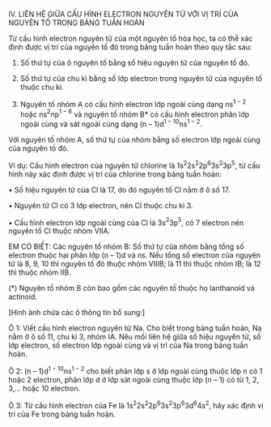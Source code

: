 IV. LIÊN HỆ GIỮA CẤU HÌNH ELECTRON NGUYÊN TỬ VỚI VỊ TRÍ CỦA NGUYÊN TỐ TRONG BẢNG TUẦN HOÀN

Từ cấu hình electron nguyên tử của một nguyên tố hóa học, ta có thể xác định được vị trí của nguyên tố đó trong bảng tuần hoàn theo quy tắc sau:

1. Số thứ tự của ô nguyên tố bằng số hiệu nguyên tử của nguyên tố đó.

2. Số thứ tự của chu kì bằng số lớp electron trong nguyên tử của nguyên tố thuộc chu kì.

3. Nguyên tố nhóm A có cấu hình electron lớp ngoài cùng dạng ns$^{1-2}$ hoặc ns$^2$np$^{1-6}$ và nguyên tố nhóm B* có cấu hình electron phân lớp ngoài cùng và sát ngoài cùng dạng (n – 1)d$^{1-10}$ns$^{1-2}$.

Với nguyên tố nhóm A, số thứ tự của nhóm bằng số electron lớp ngoài cùng của nguyên tố đó.

Ví dụ: Cấu hình electron của nguyên tử chlorine là 1s$^2$2s$^2$2p$^6$3s$^2$3p$^5$, từ cấu hình này xác định được vị trí của chlorine trong bảng tuần hoàn:

• Số hiệu nguyên tử của Cl là 17, do đó nguyên tố Cl nằm ở ô số 17.

• Nguyên tử Cl có 3 lớp electron, nên Cl thuộc chu kì 3.

• Cấu hình electron lớp ngoài cùng của Cl là 3s$^2$3p$^5$, có 7 electron nên nguyên tố Cl thuộc nhóm VIIA.

EM CÓ BIẾT:
Các nguyên tố nhóm B: Số thứ tự của nhóm bằng tổng số electron thuộc hai phân lớp (n – 1)d và ns. Nếu tổng số electron của nguyên tử là 8, 9, 10 thì nguyên tố đó thuộc nhóm VIIIB; là 11 thì thuộc nhóm IB; là 12 thì thuộc nhóm IIB.

(*) Nguyên tố nhóm B còn bao gồm các nguyên tố thuộc họ lanthanoid và actinoid.

[Hình ảnh chứa các ô thông tin bổ sung:]

Ô 1: Viết cấu hình electron nguyên tử Na. Cho biết trong bảng tuần hoàn, Na nằm ở ô số 11, chu kì 3, nhóm IA. Nêu mối liên hệ giữa số hiệu nguyên tử, số lớp electron, số electron lớp ngoài cùng và vị trí của Na trong bảng tuần hoàn.

Ô 2: (n – 1)d$^{1-10}$ns$^{1-2}$ cho biết phân lớp s ở lớp ngoài cùng thuộc lớp n có 1 hoặc 2 electron, phân lớp d ở lớp sát ngoài cùng thuộc lớp (n – 1) có từ 1, 2, 3,... hoặc 10 electron.

Ô 3: Từ cấu hình electron của Fe là 1s$^2$2s$^2$2p$^6$3s$^2$3p$^6$3d$^6$4s$^2$, hãy xác định vị trí của Fe trong bảng tuần hoàn.